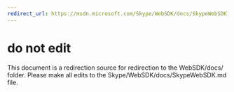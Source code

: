 ```yaml
---
redirect_url: https://msdn.microsoft.com/Skype/WebSDK/docs/SkypeWebSDK
---
```

# do not edit
This document is a redirection source for redirection to the WebSDK/docs/ folder. Please make all edits to the Skype/WebSDK/docs/SkypeWebSDK.md file.


